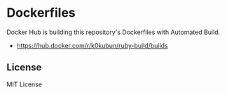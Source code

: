 # Dockerfiles

Docker Hub is building this repository's Dockerfiles with Automated Build.

* https://hub.docker.com/r/k0kubun/ruby-build/builds

## License

MIT License
